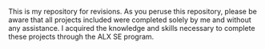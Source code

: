 This is my repository for revisions.
As you peruse this repository, please be aware that all projects included were completed solely by me and without any assistance. I acquired the knowledge and skills necessary to complete these projects through the ALX SE program.
